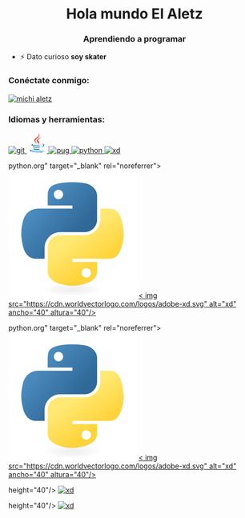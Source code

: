 
<h1 align="center">Hola mundo El Aletz</h1>
<h3 align="center">Aprendiendo a programar</h3>

- ⚡ Dato curioso **soy skater**

<h3 align="left"> Conéctate conmigo:</h3>
<p align="left">
<a href="https://fb.com/michi aletz" target="blank"><img align="center" src="https: //raw.githubusercontent.com/rahuldkjain/github-profile-readme-generator/master/src/images/icons/Social/facebook.svg" alt="michi aletz" height="30" width="40" /> </a>
</p>

<h3 align="left">Idiomas y herramientas:</h3>
<p align="left"> <a href="https://git-scm.com/" target="_blank" rel="noreferrer"> <img src="https://www.vectorlogo.zone/ logos/git-scm/git-scm-icon.svg" alt="git" width="40" height="40"/> </a> <a href="https://www.java.com" target="_blank" rel="noreferrer"> <img src="https://raw.githubusercontent.com/devicons/devicon/master/icons/java/java-original.svg" alt="java" width=" 40" height="40"/> </a> <a href="https://pugjs.org" target="_blank" rel="noreferrer"> <img src="https://cdn.worldvectorlogo. com/logos/pug.svg" alt="pug" width="40" height="40"/> </a> <a href="https://www.python.org" target="_blank" rel="noreferrer"> <img src="https ://raw.githubusercontent.com/devicons/devicon/master/icons/python/python-original.svg" alt="python" width="40" height="40"/> </a> <a href= "https://www.adobe.com/products/xd.html" target="_blank" rel="noreferrer"> <img src="https://cdn.worldvectorlogo.com/logos/adobe-xd.svg " alt="xd" ancho="40" alto="40"/> </a> </p>python.org" target="_blank" rel="noreferrer"> <img src="https://raw.githubusercontent.com/devicons/devicon/master/icons/python/python-original.svg" alt="python " ancho="40" altura="40"/> </a> <a href="https://www.adobe.com/products/xd.html" target="_blank" rel="noreferrer"> < img src="https://cdn.worldvectorlogo.com/logos/adobe-xd.svg" alt="xd" ancho="40" altura="40"/> </a> </p>python.org" target="_blank" rel="noreferrer"> <img src="https://raw.githubusercontent.com/devicons/devicon/master/icons/python/python-original.svg" alt="python " ancho="40" altura="40"/> </a> <a href="https://www.adobe.com/products/xd.html" target="_blank" rel="noreferrer"> < img src="https://cdn.worldvectorlogo.com/logos/adobe-xd.svg" alt="xd" ancho="40" altura="40"/> </a> </p>height="40"/> </a> <a href="https://www.adobe.com/products/xd.html" target="_blank" rel="noreferrer"> <img src="https: //cdn.worldvectorlogo.com/logos/adobe-xd.svg" alt="xd" ancho="40" altura="40"/> </a> </p>height="40"/> </a> <a href="https://www.adobe.com/products/xd.html" target="_blank" rel="noreferrer"> <img src="https: //cdn.worldvectorlogo.com/logos/adobe-xd.svg" alt="xd" ancho="40" altura="40"/> </a> </p>
